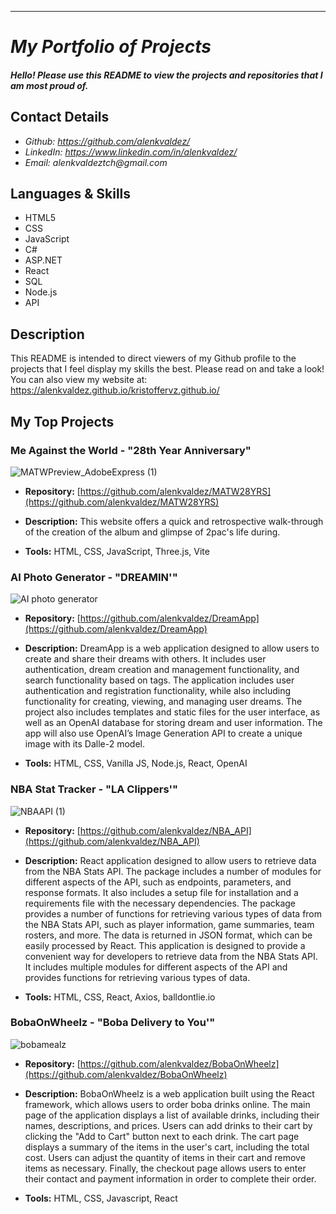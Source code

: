 ---
<My project portfolio README.md file for github>

# _My Portfolio of Projects_

#### _Hello! Please use this README to view the projects and repositories that I am most proud of._

## Contact Details

<!-- * _Website: currently working-->
* _Github: https://github.com/alenkvaldez/_
* _LinkedIn: https://www.linkedin.com/in/alenkvaldez/_
* _Email: alenkvaldeztch@gmail.com_

## Languages & Skills
* HTML5
* CSS
* JavaScript
* C#
* ASP.NET
* React
* SQL
* Node.js
* API

## Description

This README is intended to direct viewers of my
Github profile to the projects that I feel 
display my skills the best. Please read on and take a look!
You can also view my website at: https://alenkvaldez.github.io/kristoffervz.github.io/

## My Top Projects

###  Me Against the World - "28th Year Anniversary"
<!--* **View Project:**  http://www.insertpage.com-->
![MATWPreview_AdobeExpress (1)](https://user-images.githubusercontent.com/116237490/224577446-a28264c2-8e06-4197-86a5-37545dfad655.gif)

  * **Repository:**  [https://github.com/alenkvaldez/MATW28YRS](https://github.com/alenkvaldez/MATW28YRS)
  * **Description:**  This website offers a quick and retrospective walk-through of the creation of the album and glimpse of 2pac's life during.
 
  * **Tools:** HTML, CSS, JavaScript, Three.js, Vite

 ### AI Photo Generator - "DREAMIN'"
 
 ![AI photo generator](https://user-images.githubusercontent.com/116237490/234416593-c9f9be02-867a-40ea-9dd5-2a4193baaa66.gif)
 
   * **Repository:**  [https://github.com/alenkvaldez/DreamApp](https://github.com/alenkvaldez/DreamApp)
   * **Description:**  DreamApp is a web application designed to allow users to create and share their dreams with others. It includes user authentication, dream creation and management functionality, and search functionality based on tags.
The application includes user authentication and registration functionality, while also including functionality for creating, viewing, and managing user dreams. The project also includes templates and static files for the user interface, as well as an OpenAI database for storing dream and user information. The app will also use OpenAI’s Image Generation API to create a unique image with its Dalle-2 model.
  
   * **Tools:** HTML, CSS, Vanilla JS, Node.js, React, OpenAI
 
  ### NBA Stat Tracker - "LA Clippers'"
 
 ![NBAAPI (1)](https://user-images.githubusercontent.com/116237490/234427167-3618a4d8-6dfe-4aff-8fc0-063458fbf177.gif)

 * **Repository:**  [https://github.com/alenkvaldez/NBA_API](https://github.com/alenkvaldez/NBA_API)
 * **Description:** React application designed to allow users to retrieve data from the NBA Stats API.
The package includes a number of modules for different aspects of the API, such as endpoints, parameters, and response formats. It also includes a setup file for installation and a requirements file with the necessary dependencies.
The package provides a number of functions for retrieving various types of data from the NBA Stats API, such as player information, game summaries, team rosters, and more. The data is returned in JSON format, which can be easily processed by React. This application is designed to provide a convenient way for developers to retrieve data from the NBA Stats API. It includes multiple modules for different aspects of the API and provides functions for retrieving various types of data.
 
  * **Tools:** HTML, CSS, React, Axios, balldontlie.io
  
  ### BobaOnWheelz - "Boba Delivery to You'"
  
  ![bobamealz](https://user-images.githubusercontent.com/116237490/235569331-6018228f-ea5b-43c0-97b5-5b9ee33e9e10.gif)
  
  * **Repository:**  [https://github.com/alenkvaldez/BobaOnWheelz](https://github.com/alenkvaldez/BobaOnWheelz)
  * **Description:** BobaOnWheelz is a web application built using the React framework, which allows users to order boba drinks online. The main page of the application displays a list of available drinks, including their names, descriptions, and prices. Users can add drinks to their cart by clicking the "Add to Cart" button next to each drink. The cart page displays a summary of the items in the user's cart, including the total cost. Users can adjust the quantity of items in their cart and remove items as necessary. Finally, the checkout page allows users to enter their contact and payment information in order to complete their order.
 
   * **Tools:** HTML, CSS, Javascript, React
